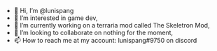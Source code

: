 - 👋 Hi, I’m @lunispang
- 👀 I’m interested in game dev,
- 🌱 I’m currently working on a terraria mod called The Skeletron Mod,
- 💞️ I’m looking to collaborate on nothing for the moment,
- 📫 How to reach me at my account: lunispang#9750 on discord

<!---
lunispang/lunispang is a ✨ special ✨ repository because its `README.md` (this file) appears on your GitHub profile.
You can click the Preview link to take a look at your changes.
--->
